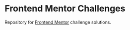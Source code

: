 # Frontend Mentor Challenges

Repository for [Frontend Mentor](http://www.frontendmentor.com) challenge solutions.
